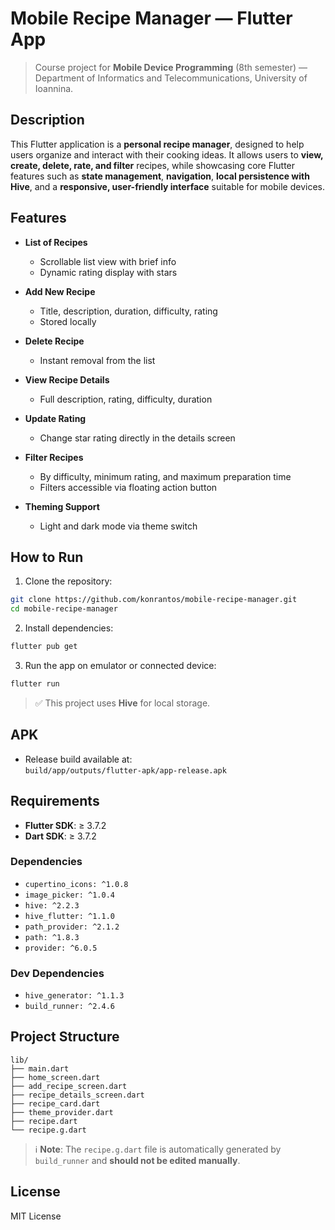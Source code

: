 # Mobile Recipe Manager — Flutter App

> Course project for **Mobile Device Programming** (8th semester) — Department of Informatics and Telecommunications, University of Ioannina.

## Description

This Flutter application is a **personal recipe manager**, designed to help users organize and interact with their cooking ideas. It allows users to **view, create, delete, rate, and filter** recipes, while showcasing core Flutter features such as **state management**, **navigation**, **local persistence with Hive**, and a **responsive, user-friendly interface** suitable for mobile devices.

## Features

- **List of Recipes**
  - Scrollable list view with brief info
  - Dynamic rating display with stars

- **Add New Recipe**
  - Title, description, duration, difficulty, rating
  - Stored locally

- **Delete Recipe**
  - Instant removal from the list

- **View Recipe Details**
  - Full description, rating, difficulty, duration

- **Update Rating**
  - Change star rating directly in the details screen

- **Filter Recipes**
  - By difficulty, minimum rating, and maximum preparation time
  - Filters accessible via floating action button

- **Theming Support**
  - Light and dark mode via theme switch

## How to Run

1. Clone the repository:
```bash
git clone https://github.com/konrantos/mobile-recipe-manager.git
cd mobile-recipe-manager
```

2. Install dependencies:
```bash
flutter pub get
```

3. Run the app on emulator or connected device:
```bash
flutter run
```

> ✅ This project uses **Hive** for local storage.

## APK

- Release build available at:  
  `build/app/outputs/flutter-apk/app-release.apk`

## Requirements

- **Flutter SDK**: ≥ 3.7.2  
- **Dart SDK**: ≥ 3.7.2  

### Dependencies
- `cupertino_icons: ^1.0.8`
- `image_picker: ^1.0.4`
- `hive: ^2.2.3`
- `hive_flutter: ^1.1.0`
- `path_provider: ^2.1.2`
- `path: ^1.8.3`
- `provider: ^6.0.5`

### Dev Dependencies
- `hive_generator: ^1.1.3`
- `build_runner: ^2.4.6`

## Project Structure

```
lib/
├── main.dart
├── home_screen.dart
├── add_recipe_screen.dart
├── recipe_details_screen.dart
├── recipe_card.dart
├── theme_provider.dart
├── recipe.dart
└── recipe.g.dart
```

> ℹ️ **Note**: The `recipe.g.dart` file is automatically generated by `build_runner` and **should not be edited manually**.

## License

MIT License
